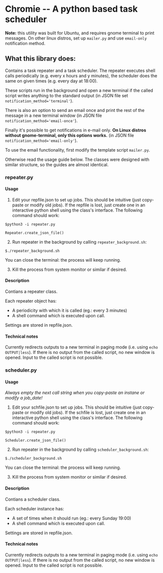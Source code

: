 # Chromie -- A python based task scheduler

**Note:** this utility was built for Ubuntu, and requires gnome terminal to print messages. On other linux distros, set up `mailer.py` and use `email-only` notification method.

## What this library does:

Contains a task repeater and a task scheduler. The repeater executes shell calls periodically (e.g. every x hours and y minutes), the scheduler does the same on given times (e.g. every day at 18:00).

These scripts run in the background and open a new terminal if the called script writes anything to the standard output (in JSON file set `notification_method='terminal'`).

There is also an option to send an email once and print the rest of the message in a new terminal window (in JSON file `notification_method='email-once'`).


Finally it's possible to get notifications in e-mail only. **On Linux distros without gnome-terminal, only this options works.** (in JSON file `notification_method='email-only'`).

To use the email functionality, first modify the template script `mailer.py`.

Otherwise read the usage guide below. The classes were designed with similar structure, so the guides are almost identical.

### repeater.py

#### Usage

1. Edit your repfile.json to set up jobs. This should be intuitive (just copy-paste or modify old jobs).
If the repfile is lost, just create one in an interactive python shell using the class's interface.
The following command should work:


`$python3 -i repeater.py`   

`Repeater.create_json_file()`   


2. Run repeater in the background by calling `repeater_background.sh`:

`$./repeater_background.sh`

You can close the terminal: the process will keep running.


3. Kill the process from system monitor or similar if desired.



#### Description

Contians a repeater class.

Each repeater object has:
- A periodicity with which it is called (eg.: every 3 minutes)
- A shell command which is executed upon call.   

Settings are stored in repfile.json. 


#### Technical notes

Currently redirects outputs to a new terminal in paging mode (i.e. using `echo OUTPUT|less`).
If there is no output from the called script, no new window is opened.
Input to the called script is not possible.

### scheduler.py

#### Usage

<em>Always empty the next call string when you copy-paste an instane or modify a job_date!</em>

1. Edit your schfile.json to set up jobs. This should be intuitive (just copy-paste or modify old jobs).
If the schfile is lost, just create one in an interactive python shell using the class's interface.
The following command should work:


`$python3 -i repeater.py`   

`Scheduler.create_json_file()`   
  

2. Run repeater in the background by calling `scheduler_background.sh`:

`$./scheduler_background.sh`

You can close the terminal: the process will keep running.


3. Kill the process from system monitor or similar if desired.



#### Description

Contians a scheduler class.

Each scheduler instance has:
- A set of times when it should run (eg.: every Sunday 19:00)
- A shell command which is executed upon call.   

Settings are stored in repfile.json. 


#### Technical notes

Currently redirects outputs to a new terminal in paging mode (i.e. using `echo OUTPUT|less`).
If there is no output from the called script, no new window is opened.
Input to the called script is not possible.
